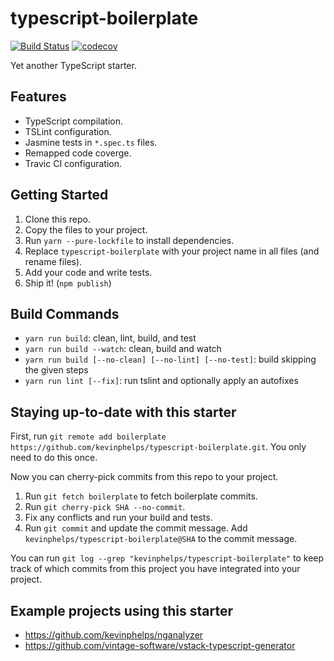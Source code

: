 # typescript-boilerplate
[![Build Status](https://api.travis-ci.org/kevinphelps/typescript-boilerplate.svg?branch=master)](https://travis-ci.org/kevinphelps/typescript-boilerplate)
[![codecov](https://codecov.io/gh/kevinphelps/typescript-boilerplate/branch/master/graph/badge.svg)](https://codecov.io/gh/kevinphelps/typescript-boilerplate)

Yet another TypeScript starter.

## Features
- TypeScript compilation.
- TSLint configuration.
- Jasmine tests in `*.spec.ts` files.
- Remapped code coverge.
- Travic CI configuration.

## Getting Started
1. Clone this repo.
2. Copy the files to your project.
3. Run `yarn --pure-lockfile` to install dependencies.
4. Replace `typescript-boilerplate` with your project name in all files (and rename files).
5. Add your code and write tests.
6. Ship it! (`npm publish`)

## Build Commands
- `yarn run build`: clean, lint, build, and test
- `yarn run build --watch`: clean, build and watch
- `yarn run build [--no-clean] [--no-lint] [--no-test]`: build skipping the given steps
- `yarn run lint [--fix]`: run tslint and optionally apply an autofixes

## Staying up-to-date with this starter

First, run `git remote add boilerplate https://github.com/kevinphelps/typescript-boilerplate.git`.
You only need to do this once.

Now you can cherry-pick commits from this repo to your project.
1. Run `git fetch boilerplate` to fetch boilerplate commits.
2. Run `git cherry-pick SHA --no-commit`.
3. Fix any conflicts and run your build and tests.
4. Run `git commit` and update the commit message.
Add `kevinphelps/typescript-boilerplate@SHA` to the commit message.

You can run `git log --grep "kevinphelps/typescript-boilerplate"` to keep track of which commits
from this project you have integrated into your project.

## Example projects using this starter
- https://github.com/kevinphelps/nganalyzer
- https://github.com/vintage-software/vstack-typescript-generator
